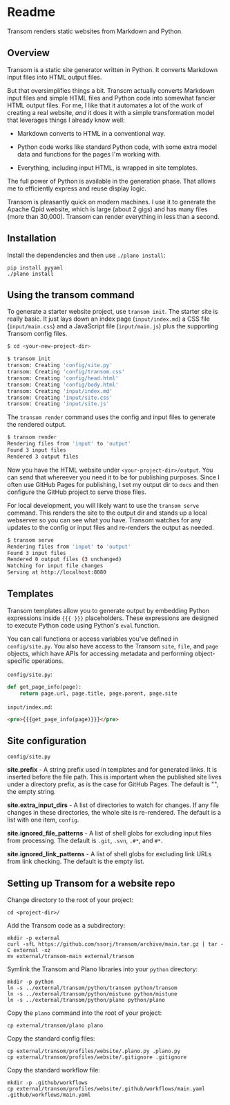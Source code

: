 # Readme

Transom renders static websites from Markdown and Python.

## Overview

Transom is a static site generator written in Python.  It converts
Markdown input files into HTML output files.

But that oversimplifies things a bit.  Transom actually converts
Markdown input files and simple HTML files and Python code into
somewhat fancier HTML output files.  For me, I like that it automates
a lot of the work of creating a real website, *and* it does it with a
simple transformation model that leverages things I already know well:

* Markdown converts to HTML in a conventional way.

* Python code works like standard Python code, with some extra model
  data and functions for the pages I'm working with.

* Everything, including input HTML, is wrapped in site templates.

The full power of Python is available in the generation phase.  That
allows me to efficiently express and reuse display logic.

Transom is pleasantly quick on modern machines.  I use it to generate
the Apache Qpid website, which is large (about 2 gigs) and has many
files (more than 30,000).  Transom can render everything in less than
a second.

## Installation

Install the dependencies and then use `./plano install`:

~~~
pip install pyyaml
./plano install
~~~

## Using the transom command

To generate a starter website project, use `transom init`.  The
starter site is really basic.  It just lays down an index page
(`input/index.md`) a CSS file (`input/main.css`) and a JavaScript file
(`input/main.js`) plus the supporting Transom config files.

~~~ sh
$ cd <your-new-project-dir>

$ transom init
transom: Creating 'config/site.py'
transom: Creating 'config/transom.css'
transom: Creating 'config/head.html'
transom: Creating 'config/body.html'
transom: Creating 'input/index.md'
transom: Creating 'input/site.css'
transom: Creating 'input/site.js'
~~~

The `transom render` command uses the config and input files to
generate the rendered output.

~~~ sh
$ transom render
Rendering files from 'input' to 'output'
Found 3 input files
Rendered 3 output files
~~~

Now you have the HTML website under `<your-project-dir>/output`.  You
can send that whereever you need it to be for publishing purposes.
Since I often use GitHub Pages for publishing, I set my output dir to
`docs` and then configure the GitHub project to serve those files.

For local development, you will likely want to use the `transom serve`
command.  This renders the site to the output dir and stands up a
local webserver so you can see what you have.  Transom watches for any
updates to the config or input files and re-renders the output as
needed.

~~~ sh
$ transom serve
Rendering files from 'input' to 'output'
Found 3 input files
Rendered 0 output files (3 unchanged)
Watching for input file changes
Serving at http://localhost:8080
~~~

<!-- Site checks for files and links -->
<!-- ## Implementation notes -->
<!-- Multiprocessing -->
<!-- Mistune (having tried others before) -->
<!-- ## Template syntax (really Python code syntax) -->
<!-- ## Site config options and how to set them -->
<!-- ## Page and Site APIs -->
<!-- ## Page metadata -->
<!-- ## HTML generation functions -->
<!-- Conveniences -->
<!-- ## Using Plano project commands -->
<!-- ## Project commands -->
<!-- Once you have set up the project, you can use the `./plano` command in -->
<!-- the root of the project to perform project tasks.  It accepts a -->
<!-- subcommand.  Use `./plano --help` to list the available commands. -->

<!-- ## Site configuration -->

<!-- ## Page configuration -->

## Templates

Transom templates allow you to generate output by embedding Python
expressions inside `{{{ }}}` placeholders.  These expressions are
designed to execute Python code using Python's `eval` function.

You can call functions or access variables you've defined in
`config/site.py`.  You also have access to the Transom `site`, `file`,
and `page` objects, which have APIs for accessing metadata and
performing object-specific operations.

`config/site.py`:

~~~ python
def get_page_info(page):
    return page.url, page.title, page.parent, page.site
~~~

`input/index.md`:

~~~ html
<pre>{{{get_page_info(page)}}}</pre>
~~~

## Site configuration

`config/site.py`

**site.prefix** - A string prefix used in templates and for generated
links.  It is inserted before the file path.  This is important when
the published site lives under a directory prefix, as is the case for
GitHub Pages.  The default is "", the empty string.

**site.extra_input_dirs** - A list of directories to watch for
changes.  If any file changes in these directories, the whole site is
re-rendered.  The default is a list with one item, `config`.

**site.ignored_file_patterns** - A list of shell globs for excluding
input files from processing.  The default is `.git`, `.svn`, `.#*`,
and `#*`.

**site.ignored_link_patterns** - A list of shell globs for excluding
link URLs from link checking.  The default is the empty list.

## Setting up Transom for a website repo

Change directory to the root of your project:

    cd <project-dir>/

Add the Transom code as a subdirectory:

    mkdir -p external
    curl -sfL https://github.com/ssorj/transom/archive/main.tar.gz | tar -C external -xz
    mv external/transom-main external/transom

Symlink the Transom and Plano libraries into your `python` directory:

    mkdir -p python
    ln -s ../external/transom/python/transom python/transom
    ln -s ../external/transom/python/mistune python/mistune
    ln -s ../external/transom/python/plano python/plano

Copy the `plano` command into the root of your project:

    cp external/transom/plano plano

Copy the standard config files:

    cp external/transom/profiles/website/.plano.py .plano.py
    cp external/transom/profiles/website/.gitignore .gitignore

Copy the standard workflow file:

    mkdir -p .github/workflows
    cp external/transom/profiles/website/.github/workflows/main.yaml .github/workflows/main.yaml
